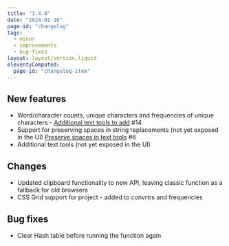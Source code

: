```yaml
---
title: "1.4.0"
date: "2024-01-16"
page-id: "changelog"
tags: 
  - minor
  - improvements
  - bug-fixes
layout: layout/version.liquid
eleventyComputed:
  page-id: "changelog-item"
---
```

## New features
- Word/character counts, unique characters and frequencies of unique characters - [Additional text tools to add](https://github.com/stickerboy/convrtrjs/issues/14) #14
- Support for preserving spaces in string replacements (not yet exposed in the UI) [Preserve spaces in text tools](https://github.com/stickerboy/convrtrjs/issues/6) #6
- Additional text tools (not yet exposed in the UI)  

## Changes
- Updated clipboard functionality to new API, leaving classic function as a fallback for old browsers
- CSS Grid support for project - added to convrtrs and frequencies

## Bug fixes
- Clear Hash table before running the function again
